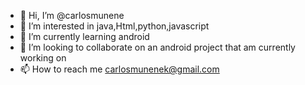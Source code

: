 - 👋 Hi, I’m @carlosmunene
- 👀 I’m interested in java,Html,python,javascript
- 🌱 I’m currently learning android 
- 💞️ I’m looking to collaborate on an android project that am currently working on
- 📫 How to reach me carlosmunenek@gmail.com

<!---
carlosmunene/carlosmunene is a ✨ special ✨ repository because its `README.md` (this file) appears on your GitHub profile.
You can click the Preview link to take a look at your changes.
--->
